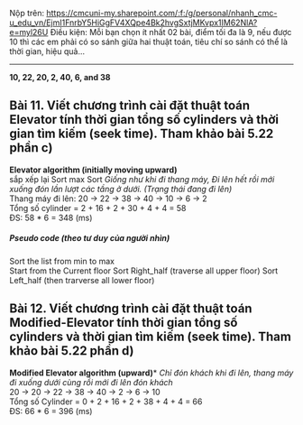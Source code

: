 
Nộp trên: https://cmcuni-my.sharepoint.com/:f:/g/personal/nhanh_cmc-u_edu_vn/EjmI1FnrbY5HiGgFV4XQpe4Bk2hvgSxtjMKvpx1IM62NlA?e=myl26U
Điều kiện: Mỗi bạn chọn ít nhất 02 bài, điểm tối đa là 9, nếu được 10 thì các em phải có so sánh giữa hai thuật toán, tiêu chí so sánh có thể là thời gian, hiệu quả...

---
**10, 22, 20, 2, 40, 6, and 38**
## Bài 11. Viết chương trình cài đặt thuật toán Elevator tính thời gian tổng số cylinders và thời gian tìm kiếm (seek time). Tham khảo bài 5.22 phần c)


**Elevator algorithm (initially moving upward)**  
sắp xếp lại
Sort max
Sort 
_Giống như khi đi thang máy, Đi lên hết rồi mới xuống đón lần lượt các tầng ở dưới. (Trạng thái đang đi lên)_  
Thang máy đi lên: 20 -> 22 -> 38 -> 40 -> 10 -> 6 -> 2  
Tổng số cylinder = 2 + 16 + 2 + 30 + 4 + 4 = 58  
ĐS: 58 * 6 = 348 (ms)
##### Pseudo code (theo tư duy của người nhìn)
Sort the list from min to max  
	Start from the Current floor
		Sort Right_half  (traverse all upper floor)
		Sort Left_half (then trarverse all lower floor)



## Bài 12. Viết chương trình cài đặt thuật toán Modified-Elevator tính thời gian tổng số cylinders và thời gian tìm kiếm (seek time). Tham khảo bài 5.22 phần d)
**Modified Elevator algorithm  (upward)***
_Chỉ đón khách khi đi lên, thang máy đi xuống dưới cùng rồi mới đi lên đón khách_  
20 -> 20 -> 22 -> 38 -> 40 -> 2 -> 6 -> 10  
Tổng số Cylinder = 0 + 2 + 16 + 2 + 38 + 4 + 4 = 66  
ĐS: 66 * 6 = 396 (ms)





